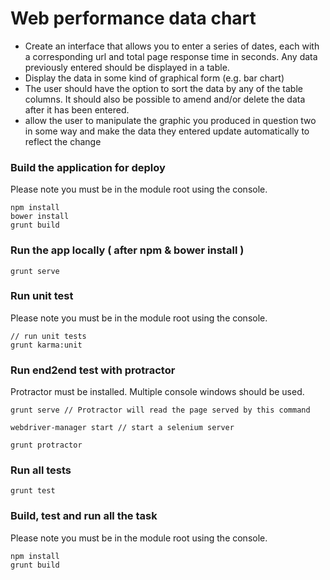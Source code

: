 Web performance data chart
==========================

* Create an interface that allows you to enter a series of dates, each with a corresponding url and total
page response time in seconds. Any data previously entered should be displayed in a table.
* Display the data in some kind of graphical form (e.g. bar chart)
* The user should have the option to sort the data by any of the table columns. 
It should also be possible to amend and/or delete the data after it has been entered.
* allow the user to manipulate the graphic you produced in question two in some way and make the data they 
entered update automatically to reflect the change

### Build the application for deploy

Please note you must be in the module root using the console.

```
npm install
bower install
grunt build
```

### Run the app locally ( after npm & bower install )

```
grunt serve
```

### Run unit test
 
Please note you must be in the module root using the console.

```
// run unit tests
grunt karma:unit

```

### Run end2end test with protractor
 
Protractor must be installed. 
Multiple console windows should be used.

```
grunt serve // Protractor will read the page served by this command

webdriver-manager start // start a selenium server

grunt protractor
```
### Run all tests

```
grunt test
```

### Build, test and run all the task

Please note you must be in the module root using the console.

```
npm install
grunt build
```
